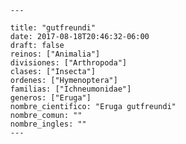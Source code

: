
      ---

      title: "gutfreundi"
      date: 2017-08-18T20:46:32-06:00
      draft: false
      reinos: ["Animalia"]
      divisiones: ["Arthropoda"]
      clases: ["Insecta"]
      ordenes: ["Hymenoptera"]
      familias: ["Ichneumonidae"]
      generos: ["Eruga"]
      nombre_cientifico: "Eruga gutfreundi"
      nombre_comun: ""
      nombre_ingles: ""
      ---

      